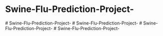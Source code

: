 # Swine-Flu-Prediction-Project-
#   S w i n e - F l u - P r e d i c t i o n - P r o j e c t -  
 #   S w i n e - F l u - P r e d i c t i o n - P r o j e c t -  
 #   S w i n e - F l u - P r e d i c t i o n - P r o j e c t -  
 #   S w i n e - F l u - P r e d i c t i o n - P r o j e c t -  
 
